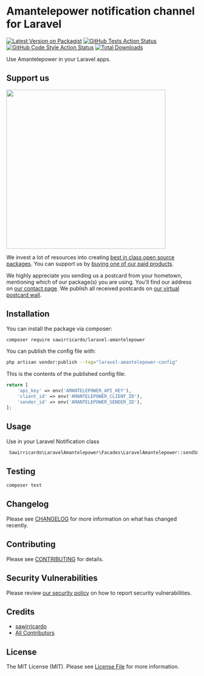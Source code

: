 # Amantelepower notification channel for Laravel

[![Latest Version on Packagist](https://img.shields.io/packagist/v/sawirricardo/laravel-amantelepower.svg?style=flat-square)](https://packagist.org/packages/sawirricardo/laravel-amantelepower)
[![GitHub Tests Action Status](https://img.shields.io/github/workflow/status/sawirricardo/laravel-amantelepower/run-tests?label=tests)](https://github.com/sawirricardo/laravel-amantelepower/actions?query=workflow%3Arun-tests+branch%3Amain)
[![GitHub Code Style Action Status](https://img.shields.io/github/workflow/status/sawirricardo/laravel-amantelepower/Fix%20PHP%20code%20style%20issues?label=code%20style)](https://github.com/sawirricardo/laravel-amantelepower/actions?query=workflow%3A"Fix+PHP+code+style+issues"+branch%3Amain)
[![Total Downloads](https://img.shields.io/packagist/dt/sawirricardo/laravel-amantelepower.svg?style=flat-square)](https://packagist.org/packages/sawirricardo/laravel-amantelepower)

Use Amantelepower in your Laravel apps.

## Support us

[<img src="https://github-ads.s3.eu-central-1.amazonaws.com/laravel-amantelepower.jpg?t=1" width="419px" />](https://spatie.be/github-ad-click/laravel-amantelepower)

We invest a lot of resources into creating [best in class open source packages](https://spatie.be/open-source). You can support us by [buying one of our paid products](https://spatie.be/open-source/support-us).

We highly appreciate you sending us a postcard from your hometown, mentioning which of our package(s) you are using. You'll find our address on [our contact page](https://spatie.be/about-us). We publish all received postcards on [our virtual postcard wall](https://spatie.be/open-source/postcards).

## Installation

You can install the package via composer:

```bash
composer require sawirricardo/laravel-amantelepower
```

You can publish the config file with:

```bash
php artisan vendor:publish --tag="laravel-amantelepower-config"
```

This is the contents of the published config file:

```php
return [
    'api_key' => env('AMANTELEPOWER_API_KEY'),
    'client_id' => env('AMANTELEPOWER_CLIENT_ID'),
    'sender_id' => env('AMANTELEPOWER_SENDER_ID'),
];
```

## Usage

Use in your Laravel Notification class

```php
 Sawirricardo\LaravelAmantelepower\Facades\LaravelAmantelepower::sendSms('phoneNumber', 'Hello, world');
```

## Testing

```bash
composer test
```

## Changelog

Please see [CHANGELOG](CHANGELOG.md) for more information on what has changed recently.

## Contributing

Please see [CONTRIBUTING](CONTRIBUTING.md) for details.

## Security Vulnerabilities

Please review [our security policy](../../security/policy) on how to report security vulnerabilities.

## Credits

-   [sawirricardo](https://github.com/sawirricardo)
-   [All Contributors](../../contributors)

## License

The MIT License (MIT). Please see [License File](LICENSE.md) for more information.
